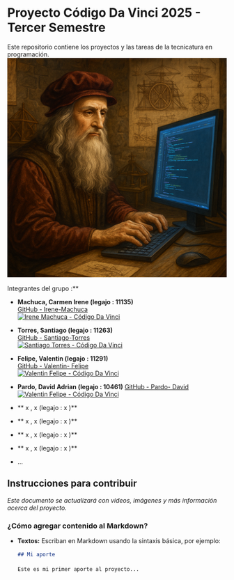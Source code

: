 # Proyecto Código Da Vinci 2025 - Tercer Semestre

Este repositorio contiene los proyectos y las tareas de la tecnicatura en programación.  
![Leonardo programando](./assets/codigoDavinci.png)

Integrantes del grupo :**  
- **Machuca, Carmen Irene (legajo : 11135)**  
  [GitHub - Irene-Machuca ](https://github.com/mirenecarmen)  
  [![Irene Machuca - Código Da Vinci ](https://img.shields.io/badge/Código%20Da%20Vinci-Irene%20Machuca-blueyellow?logo=github)](https://github.com/irenemachuca)

- **Torres, Santiago (legajo : 11263)**  
  [GitHub - Santiago-Torres ](https://github.com/Serrix06)  
  [![Santiago Torres - Código Da Vinci ](https://img.shields.io/badge/Código%20Da%20Vinci-Santiago%20Torres-blueyellow?logo=github)](https://github.com/Serrix06)
  
-  **Felipe, Valentin (legajo : 11291)**  
  [GitHub - Valentin- Felipe ](https://github.com/Valentin-Felipe)  
  [![Valentin Felipe - Código Da Vinci ](https://img.shields.io/badge/Código%20Da%20Vinci-Valentin%20Felipe-blueyellow?logo=github)](https://github.com/Valentin-Felipe)

- **Pardo, David Adrian (legajo : 10461)**
  [GitHub - Pardo- David ](https://github.com/David-Pardo93)  
  [![Valentin Felipe - Código Da Vinci ](https://img.shields.io/badge/Código%20Da%20Vinci-Pardo%20David-blueyellow?logo=github)](https://github.com/David-Pardo93)
- ** x , x (legajo : x )**
- ** x , x (legajo : x )**
- ** x , x (legajo : x )**
- ** x , x (legajo : x )** 


- ...

## Instrucciones para contribuir

*Este documento se actualizará con videos, imágenes y más información acerca del proyecto.*

### ¿Cómo agregar contenido al Markdown?

- **Textos:** Escriban en Markdown usando la sintaxis básica, por ejemplo:
  
  ```markdown
  ## Mi aporte
  
  Este es mi primer aporte al proyecto...
